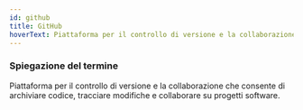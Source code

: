 ```yaml
---
id: github
title: GitHub
hoverText: Piattaforma per il controllo di versione e la collaborazione che consente di archiviare codice, tracciare modifiche e collaborare su progetti software.
---
```


### Spiegazione del termine

Piattaforma per il controllo di versione e la collaborazione che consente di archiviare codice, tracciare modifiche e collaborare su progetti software.

